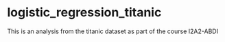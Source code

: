 # logistic_regression_titanic
This is an analysis from the titanic dataset as part of the course I2A2-ABDI
